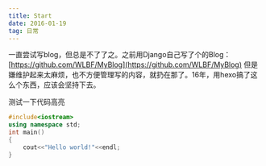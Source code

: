 ```yaml
---
title: Start
date: 2016-01-19
tag: 日常
---
```

一直尝试写blog，但总是不了了之。之前用Django自己写了个的Blog：[https://github.com/WLBF/MyBlog](https://github.com/WLBF/MyBlog)
但是嫌维护起来太麻烦，也不方便管理写的内容，就扔在那了。16年，用hexo搞了这么个东西，应该会坚持下去。

测试一下代码高亮

```cpp
#include<iostream>
using namespace std;
int main()
{
    cout<<"Hello world!"<<endl;
}
```
